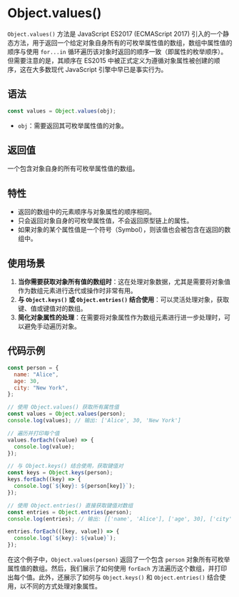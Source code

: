 # Object.values()

`Object.values()` 方法是 JavaScript ES2017 (ECMAScript 2017) 引入的一个静态方法，用于返回一个给定对象自身所有的可枚举属性值的数组，数组中属性值的顺序与使用 `for...in` 循环遍历该对象时返回的顺序一致（即属性的枚举顺序）。但需要注意的是，其顺序在 ES2015 中被正式定义为遵循对象属性被创建的顺序，这在大多数现代 JavaScript 引擎中早已是事实行为。

## 语法

```javascript
const values = Object.values(obj);
```

- `obj`：需要返回其可枚举属性值的对象。

## 返回值

一个包含对象自身的所有可枚举属性值的数组。

## 特性

- 返回的数组中的元素顺序与对象属性的顺序相同。
- 只会返回对象自身的可枚举属性值，不会返回原型链上的属性。
- 如果对象的某个属性值是一个符号（Symbol），则该值也会被包含在返回的数组中。

## 使用场景

1. **当你需要获取对象所有值的数组时**：这在处理对象数据，尤其是需要将对象值作为数组元素进行迭代或操作时非常有用。
2. **与 `Object.keys()` 或 `Object.entries()` 结合使用**：可以灵活处理对象，获取键、值或键值对的数组。
3. **简化对象属性的处理**：在需要将对象属性作为数组元素进行进一步处理时，可以避免手动遍历对象。

## 代码示例

```javascript
const person = {
  name: "Alice",
  age: 30,
  city: "New York",
};

// 使用 Object.values() 获取所有属性值
const values = Object.values(person);
console.log(values); // 输出: ['Alice', 30, 'New York']

// 遍历并打印每个值
values.forEach((value) => {
  console.log(value);
});

// 与 Object.keys() 结合使用，获取键值对
const keys = Object.keys(person);
keys.forEach((key) => {
  console.log(`${key}: ${person[key]}`);
});

// 使用 Object.entries() 直接获取键值对数组
const entries = Object.entries(person);
console.log(entries); // 输出: [['name', 'Alice'], ['age', 30], ['city', 'New York']]

entries.forEach(([key, value]) => {
  console.log(`${key}: ${value}`);
});
```

在这个例子中，`Object.values(person)` 返回了一个包含 `person` 对象所有可枚举属性值的数组。然后，我们展示了如何使用 `forEach` 方法遍历这个数组，并打印出每个值。此外，还展示了如何与 `Object.keys()` 和 `Object.entries()` 结合使用，以不同的方式处理对象属性。
